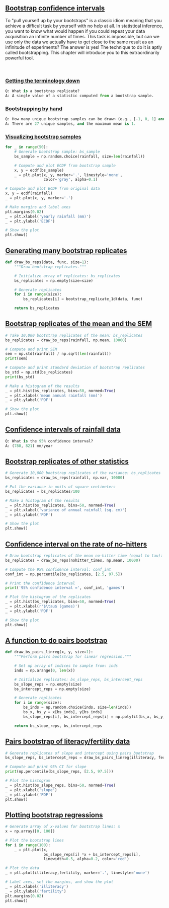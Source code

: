 ## [Bootstrap confidence intervals](https://campus.datacamp.com/courses/statistical-thinking-in-python-part-2/bootstrap-confidence-intervals)

To "pull yourself up by your bootstraps" is a classic idiom meaning that you achieve a difficult task by yourself with no help at all. In statistical inference, you want to know what would happen if you could repeat your data acquisition an infinite number of times. This task is impossible, but can we use only the data we actually have to get close to the same result as an infinitude of experiments? The answer is yes! The technique to do it is aptly called bootstrapping. This chapter will introduce you to this extraordinarily powerful tool.

<br>

### [Getting the terminology down](https://campus.datacamp.com/courses/statistical-thinking-in-python-part-2/bootstrap-confidence-intervals?ex=2)

```Python
Q: What is a bootstrap replicate?
A: A single value of a statistic computed from a bootstrap sample.
```

### [Bootstrapping by hand](https://campus.datacamp.com/courses/statistical-thinking-in-python-part-2/bootstrap-confidence-intervals?ex=3)

```Python
Q: How many unique bootstrap samples can be drawn (e.g., [-1, 0, 1] and [1, 0, -1] are unique), and what is the maximum mean you can get from a bootstrap sample?
A: There are 27 unique samples, and the maximum mean is 1.
```

### [Visualizing bootstrap samples](https://campus.datacamp.com/courses/statistical-thinking-in-python-part-2/bootstrap-confidence-intervals?ex=4)

```Python
for _ in range(50):
    # Generate bootstrap sample: bs_sample
    bs_sample = np.random.choice(rainfall, size=len(rainfall))

    # Compute and plot ECDF from bootstrap sample
    x, y = ecdf(bs_sample)
    _ = plt.plot(x, y, marker='.', linestyle='none',
                 color='gray', alpha=0.1)

# Compute and plot ECDF from original data
x, y = ecdf(rainfall)
_ = plt.plot(x, y, marker='.')

# Make margins and label axes
plt.margins(0.02)
_ = plt.xlabel('yearly rainfall (mm)')
_ = plt.ylabel('ECDF')

# Show the plot
plt.show()
```

## [Generating many bootstrap replicates](https://campus.datacamp.com/courses/statistical-thinking-in-python-part-2/bootstrap-confidence-intervals?ex=6)

```Python
def draw_bs_reps(data, func, size=1):
    """Draw bootstrap replicates."""

    # Initialize array of replicates: bs_replicates
    bs_replicates = np.empty(size=size)

    # Generate replicates
    for i in range(size):
        bs_replicates[i] = bootstrap_replicate_1d(data, func)

    return bs_replicates
```

## [Bootstrap replicates of the mean and the SEM](https://campus.datacamp.com/courses/statistical-thinking-in-python-part-2/bootstrap-confidence-intervals?ex=7)

```Python
# Take 10,000 bootstrap replicates of the mean: bs_replicates
bs_replicates = draw_bs_reps(rainfall, np.mean, 10000)

# Compute and print SEM
sem = np.std(rainfall) / np.sqrt(len(rainfall))
print(sem)

# Compute and print standard deviation of bootstrap replicates
bs_std = np.std(bs_replicates)
print(bs_std)

# Make a histogram of the results
_ = plt.hist(bs_replicates, bins=50, normed=True)
_ = plt.xlabel('mean annual rainfall (mm)')
_ = plt.ylabel('PDF')

# Show the plot
plt.show()
```

## [Confidence intervals of rainfall data](https://campus.datacamp.com/courses/statistical-thinking-in-python-part-2/bootstrap-confidence-intervals?ex=8)

```Python
Q: What is the 95% confidence interval?
A: (780, 821) mm/year
```

## [Bootstrap replicates of other statistics](https://campus.datacamp.com/courses/statistical-thinking-in-python-part-2/bootstrap-confidence-intervals?ex=9)

```Python
# Generate 10,000 bootstrap replicates of the variance: bs_replicates
bs_replicates = draw_bs_reps(rainfall, np.var, 10000)

# Put the variance in units of square centimeters
bs_replicates = bs_replicates/100

# Make a histogram of the results
_ = plt.hist(bs_replicates, bins=50, normed=True)
_ = plt.xlabel('variance of annual rainfall (sq. cm)')
_ = plt.ylabel('PDF')

# Show the plot
plt.show()
```

## [Confidence interval on the rate of no-hitters](https://campus.datacamp.com/courses/statistical-thinking-in-python-part-2/bootstrap-confidence-intervals?ex=10)

```Python
# Draw bootstrap replicates of the mean no-hitter time (equal to tau): bs_replicates
bs_replicates = draw_bs_reps(nohitter_times, np.mean, 10000)

# Compute the 95% confidence interval: conf_int
conf_int = np.percentile(bs_replicates, [2.5, 97.5])

# Print the confidence interval
print('95% confidence interval =', conf_int, 'games')

# Plot the histogram of the replicates
_ = plt.hist(bs_replicates, bins=50, normed=True)
_ = plt.xlabel(r'$\tau$ (games)')
_ = plt.ylabel('PDF')

# Show the plot
plt.show()
```

## [A function to do pairs bootstrap](https://campus.datacamp.com/courses/statistical-thinking-in-python-part-2/bootstrap-confidence-intervals?ex=12)

```Python
def draw_bs_pairs_linreg(x, y, size=1):
    """Perform pairs bootstrap for linear regression."""

    # Set up array of indices to sample from: inds
    inds = np.arange(0, len(x))

    # Initialize replicates: bs_slope_reps, bs_intercept_reps
    bs_slope_reps = np.empty(size)
    bs_intercept_reps = np.empty(size)

    # Generate replicates
    for i in range(size):
        bs_inds = np.random.choice(inds, size=len(inds))
        bs_x, bs_y = x[bs_inds], y[bs_inds]
        bs_slope_reps[i], bs_intercept_reps[i] = np.polyfit(bs_x, bs_y, deg=1)

    return bs_slope_reps, bs_intercept_reps
```

## [Pairs bootstrap of literacy/fertility data](https://campus.datacamp.com/courses/statistical-thinking-in-python-part-2/bootstrap-confidence-intervals?ex=13)

```Python
# Generate replicates of slope and intercept using pairs bootstrap
bs_slope_reps, bs_intercept_reps = draw_bs_pairs_linreg(illiteracy, fertility, 1000)

# Compute and print 95% CI for slope
print(np.percentile(bs_slope_reps, [2.5, 97.5]))

# Plot the histogram
_ = plt.hist(bs_slope_reps, bins=50, normed=True)
_ = plt.xlabel('slope')
_ = plt.ylabel('PDF')
plt.show()

```

## [Plotting bootstrap regressions](https://campus.datacamp.com/courses/statistical-thinking-in-python-part-2/bootstrap-confidence-intervals?ex=14)

```Python
# Generate array of x-values for bootstrap lines: x
x = np.array([0, 100])

# Plot the bootstrap lines
for i in range(100):
    _ = plt.plot(x,
                 bs_slope_reps[i] *x + bs_intercept_reps[i],
                 linewidth=0.5, alpha=0.2, color='red')

# Plot the data
_ = plt.plot(illiteracy,fertility, marker='.', linestyle='none')

# Label axes, set the margins, and show the plot
_ = plt.xlabel('illiteracy')
_ = plt.ylabel('fertility')
plt.margins(0.02)
plt.show()
```